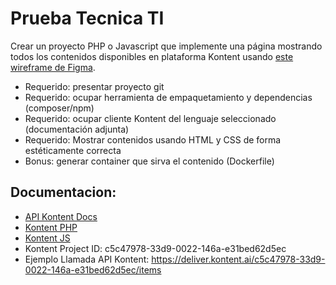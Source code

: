 # Prueba Tecnica TI

Crear un proyecto PHP o Javascript que implemente una página mostrando todos los contenidos disponibles en plataforma Kontent usando [este wireframe de Figma](https://www.figma.com/file/cRggb2alPLik20sdOohm8p/Retargeting-prueba-t%C3%A9cnica?node-id=0%3A1&t=TWPVMwCR9ffFmq7d-1).

* Requerido: presentar proyecto git
* Requerido: ocupar herramienta de empaquetamiento y dependencias (composer/npm)
* Requerido: ocupar cliente Kontent del lenguaje seleccionado (documentación adjunta)
* Requerido: Mostrar contenidos usando HTML y CSS de forma estéticamente correcta
* Bonus: generar container que sirva el contenido (Dockerfile)

## Documentacion:

* [API Kontent Docs](https://kontent.ai/learn/reference/delivery-api/)
* [Kontent PHP](https://github.com/kontent-ai/delivery-sdk-php)
* [Kontent JS](https://github.com/kontent-ai/delivery-sdk-js)
* Kontent Project ID: c5c47978-33d9-0022-146a-e31bed62d5ec
* Ejemplo Llamada API Kontent: https://deliver.kontent.ai/c5c47978-33d9-0022-146a-e31bed62d5ec/items